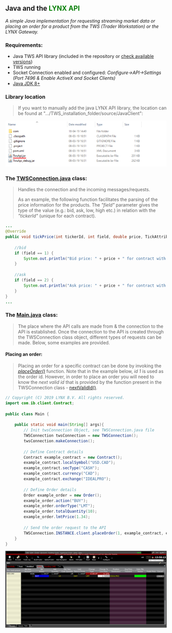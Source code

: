 ## Java and the <span style="color:green">LYNX API</span>

*A simple Java implementation for requesting streaming market data or placing an order for a product from the TWS (Trader Workstation) or the LYNX Gateway.*

### Requirements:

- Java TWS API library (included in the repository or [check available versions](https://lynxbroker.github.io/#/API_versions))
- TWS running
- Socket Connection enabled and configured: *Configure->API->Settings* *(Port 7496 & Enable ActiveX and Socket Clients)*
- [Java JDK 8+](https://www.oracle.com/technetwork/java/javase/downloads/index.html)



### Library location

> If you want to manually add the java LYNX API library, the location can be found at ".../TWS_installation_folder/source/JavaClient":



![](images/jar_location.png)


### The [TWSConnection.java](https://github.com/lynxbroker/API-examples/blob/master/Java/place_order/src/TWSConnection.java) class:

> Handles the connection and the incoming messages/requests.
>
> As an example, the following function facilitates the parsing of the price information for the products. The *"field"* parameter gives the type of the value (e.g.: bid, ask, low, high etc.) in relation with the *"tickerId"* (unique for each contract).

```java
...
@Override
public void tickPrice(int tickerId, int field, double price, TickAttrib tickAttrib) {

    //bid
    if (field == 1) {
        System.out.println("Bid price: " + price + " for contract with id " + tickerId);
    }

    //ask
    if (field == 2) {
        System.out.println("Ask price: " + price + " for contract with id " + tickerId);
    }
}
...
```





### The [Main.java](https://github.com/lynxbroker/API-examples/blob/master/Java/place_order/src/Main.java) class:

> The place where the API calls are made from & the connection to the API is established. Once the connection to the API is created through the TWSConnection class object, different types of requests can be made. Below, some examples are provided.



#### Placing an order:

>Placing an order for a specific contract can be done by invoking the [*placeOrder()*](https://lynxbroker.github.io/#/EClient?id=placeorder) function. Note that in the example below, *id 1* is used as the order id. However, in order to place an order you will need to know the *next valid id* that is provided by the function present in the TWSConnection class - [nextValidId()](https://lynxbroker.github.io/#/EWrapper?id=nextvalidid).



```java
// Copyright (C) 2019 LYNX B.V. All rights reserved.
import com.ib.client.Contract;

public class Main {

    public static void main(String[] args){
        // Init twsConnection Object, see TWSConnection.java file
        TWSConnection twsConnection = new TWSConnection();
        twsConnection.makeConnection();

        // Define Contract details
        Contract example_contract = new Contract();
        example_contract.localSymbol("USD.CAD");
        example_contract.secType("CASH");
        example_contract.currency("CAD");
        example_contract.exchange("IDEALPRO");

        // Define Order details
        Order example_order = new Order();
        example_order.action("BUY");
        example_order.orderType("LMT");
        example_order.totalQuantity(10);
        example_order.lmtPrice(1.34);

        // Send the order request to the API
        TWSConnection.INSTANCE.client.placeOrder(1, example_contract, example_order);
    }
}
```



![](images/place_api_order.png)

